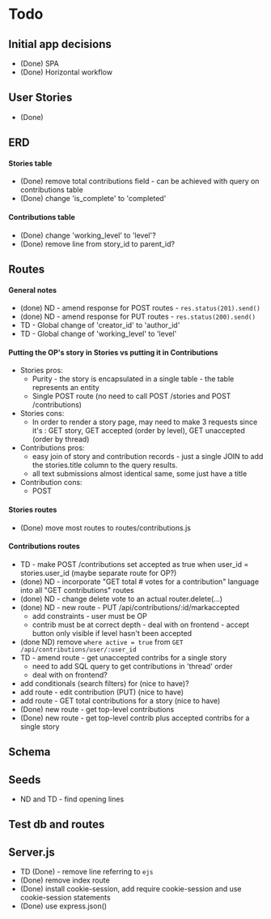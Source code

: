 # Todo

## Initial app decisions
* (Done) SPA
* (Done) Horizontal workflow

## User Stories
- (Done)

## ERD

#### Stories table 
* (Done) remove total contributions field - can be achieved with query on contributions table
* (Done) change 'is_complete' to 'completed'

#### Contributions table
* (Done) change 'working_level' to 'level'?
* (Done) remove line from story_id to parent_id?

## Routes

#### General notes
* (done) ND - amend response for POST routes - `res.status(201).send()`
* (done) ND - amend response for PUT routes - `res.status(200).send()`
* TD - Global change of 'creator_id' to 'author_id'
* TD - Global change of 'working_level' to 'level'

#### Putting the OP's story in Stories vs putting it in Contributions
* Stories pros:
    * Purity - the story is encapsulated in a single table - the table represents an entity
    * Single POST route (no need to call POST /stories and POST /contributions)
* Stories cons:
    * In order to render a story page, may need to make 3 requests since it's : GET story, GET accepted (order by level), GET unaccepted (order by thread) 
* Contributions pros:
    * easy join of story and contribution records - just a single JOIN to add the stories.title column to the query results.
    * all text submissions almost identical same, some just have a title
* Contribution cons:
    * POST
#### Stories routes
* (Done) move most routes to routes/contributions.js

#### Contributions routes
* TD - make POST /contributions set accepted as true when user_id = stories.user_id (maybe separate route for OP?)
* (done) ND - incorporate "GET total # votes for a contribution" language into all "GET contributions" routes
* (done) ND - change delete vote to an actual router.delete(...)
* (done) ND - new route - PUT /api/contributions/:id/markaccepted
  * add constraints - user must be OP 
  * contrib must be at correct depth - deal with on frontend - accept button only visible if level hasn't been accepted
* (done ND) remove `where active = true` from `GET /api/contributions/user/:user_id`
* TD - amend route - get unaccepted contribs for a single story
  * need to add SQL query to get contributions in 'thread' order
  * deal with on frontend?
* add conditionals (search filters) for  (nice to have)?
* add route - edit contribution (PUT) (nice to have)
* add route - GET total contributions for a story (nice to have)
* (Done) new route - get top-level contributions 
* (Done) new route - get top-level contrib plus accepted contribs for a single story

## Schema

## Seeds
* ND and TD - find opening lines

## Test db and routes

## Server.js
* TD (Done) - remove line referring to `ejs`
* (Done) remove index route
* (Done) install cookie-session, add require cookie-session and use cookie-session statements
* (Done) use express.json()
